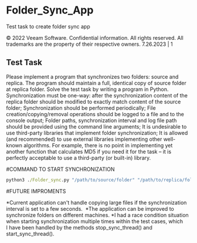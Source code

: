 # Folder_Sync_App
Test task to create folder sync app

© 2022 Veeam Software. Confidential information. All rights reserved. All trademarks are the property of their respective owners. 7.26.2023 | 1
## Test Task
Please implement a program that synchronizes two folders: source and
replica. The program should maintain a full, identical copy of source
folder at replica folder. Solve the test task by writing a program in
Python.
Synchronization must be one-way: after the synchronization content of the
replica folder should be modified to exactly match content of the source
folder;
Synchronization should be performed periodically;
File creation/copying/removal operations should be logged to a file and to the
console output;
Folder paths, synchronization interval and log file path should be provided
using the command line arguments;
It is undesirable to use third-party libraries that implement folder
synchronization;
It is allowed (and recommended) to use external libraries implementing other
well-known algorithms. For example, there is no point in implementing yet
another function that calculates MD5 if you need it for the task – it is perfectly
acceptable to use a third-party (or built-in) library.


#COMMAND TO START SYNCHRONIZATION 

```cmd
python3 ./Folder_sync.py "/path/to/source/folder" "/path/to/replica/folder" "/path/to/log/folder" synchronization_interval

```


#FUTURE IMPROMENTS

*Current application can't handle copying large files if the synchronization interval is set to a few seconds.  
*The application can be improved to synchronize folders on different machines.
*I had a race condition situation when starting synchronization multiple times within the test cases, which I have been handled by the methods stop_sync_thread() and start_sync_thread().